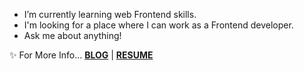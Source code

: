 - I’m currently learning web Frontend skills.
- I'm looking for a place where I can work as a Frontend developer.
- Ask me about anything!

✨ For More Info... **[BLOG](https://jieum.tistory.com/)** | **[RESUME](https://www.notion.so/ko-kr/product?utm_source=naver&utm_campaign=brand&utm_medium=bsa&utm_content=type_b&device=c)**
